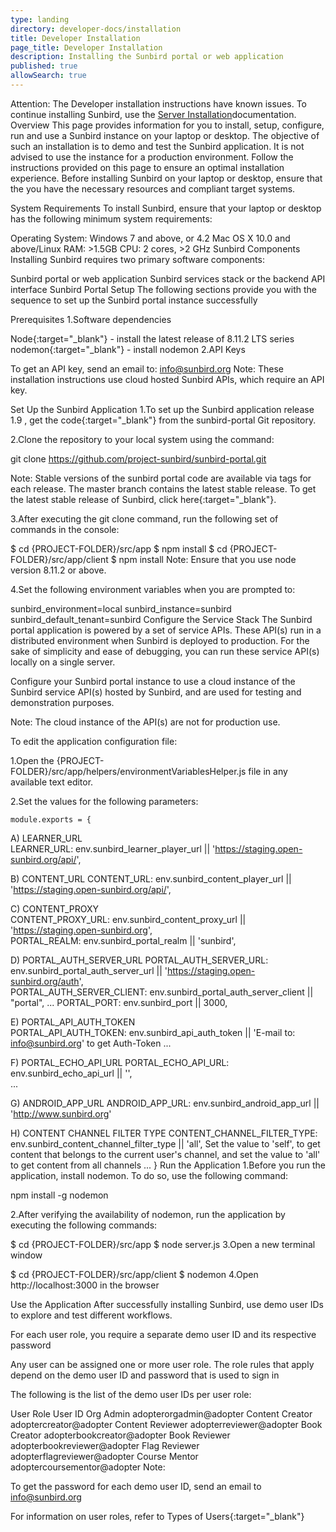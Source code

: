 ```yaml
---
type: landing
directory: developer-docs/installation
title: Developer Installation
page_title: Developer Installation
description: Installing the Sunbird portal or web application
published: true
allowSearch: true
---
```

Attention: The Developer installation instructions have known issues. To continue installing Sunbird, use the [Server Installation](http://developer-docs/installation/server_installation)documentation.
Overview
This page provides information for you to install, setup, configure, run and use a Sunbird instance on your laptop or desktop. The objective of such an installation is to demo and test the Sunbird application. It is not advised to use the instance for a production environment. Follow the instructions provided on this page to ensure an optimal installation experience. Before installing Sunbird on your laptop or desktop, ensure that the you have the necessary resources and compliant target systems.

System Requirements
To install Sunbird, ensure that your laptop or desktop has the following minimum system requirements:

Operating System: Windows 7 and above, or 4.2 Mac OS X 10.0 and above/Linux
RAM: >1.5GB
CPU: 2 cores, >2 GHz
Sunbird Components
Installing Sunbird requires two primary software components:

Sunbird portal or web application
Sunbird services stack or the backend API interface
Sunbird Portal Setup
The following sections provide you with the sequence to set up the Sunbird portal instance successfully

Prerequisites
1.Software dependencies

Node{:target="_blank"} - install the latest release of 8.11.2 LTS series
nodemon{:target="_blank"} - install nodemon
2.API Keys

To get an API key, send an email to: info@sunbird.org
Note: These installation instructions use cloud hosted Sunbird APIs, which require an API key.

Set Up the Sunbird Application
1.To set up the Sunbird application release 1.9 , get the code{:target="_blank"} from the sunbird-portal Git repository.

2.Clone the repository to your local system using the command:

git clone https://github.com/project-sunbird/sunbird-portal.git

Note: Stable versions of the sunbird portal code are available via tags for each release. The master branch contains the latest stable release. To get the latest stable release of Sunbird, click here{:target="_blank"}.

3.After executing the git clone command, run the following set of commands in the console:

   $ cd {PROJECT-FOLDER}/src/app
   $ npm install
   $ cd {PROJECT-FOLDER}/src/app/client
   $ npm install
Note: Ensure that you use node version 8.11.2 or above.

4.Set the following environment variables when you are prompted to:

sunbird_environment=local 
sunbird_instance=sunbird
sunbird_default_tenant=sunbird
Configure the Service Stack
The Sunbird portal application is powered by a set of service APIs. These API(s) run in a distributed environment when Sunbird is deployed to production. For the sake of simplicity and ease of debugging, you can run these service API(s) locally on a single server.

Configure your Sunbird portal instance to use a cloud instance of the Sunbird service API(s) hosted by Sunbird, and are used for testing and demonstration purposes.

Note: The cloud instance of the API(s) are not for production use.

To edit the application configuration file:

1.Open the {PROJECT-FOLDER}/src/app/helpers/environmentVariablesHelper.js file in any available text editor.

2.Set the values for the following parameters:

    module.exports = {
        
A) LEARNER_URL   
   LEARNER_URL: env.sunbird_learner_player_url || 'https://staging.open-sunbird.org/api/',                    
      
B) CONTENT_URL
   CONTENT_URL: env.sunbird_content_player_url || 'https://staging.open-sunbird.org/api/',                   
        
C) CONTENT_PROXY  
   CONTENT_PROXY_URL: env.sunbird_content_proxy_url || 'https://staging.open-sunbird.org',                    
   PORTAL_REALM: env.sunbird_portal_realm || 'sunbird',
        
D) PORTAL_AUTH_SERVER_URL
   PORTAL_AUTH_SERVER_URL: env.sunbird_portal_auth_server_url || 'https://staging.open-sunbird.org/auth',     
   PORTAL_AUTH_SERVER_CLIENT: env.sunbird_portal_auth_server_client || "portal",
   ...
   PORTAL_PORT: env.sunbird_port || 3000,
        	
E) PORTAL_API_AUTH_TOKEN     
   PORTAL_API_AUTH_TOKEN: env.sunbird_api_auth_token || 'E-mail to: info@sunbird.org' to get Auth-Token 
   ...
        
F) PORTAL_ECHO_API_URL
   PORTAL_ECHO_API_URL: env.sunbird_echo_api_url || '',                                                       
   ...
	
G) ANDROID_APP_URL
   ANDROID_APP_URL: env.sunbird_android_app_url || 'http://www.sunbird.org'   

H) CONTENT CHANNEL FILTER  TYPE
   CONTENT_CHANNEL_FILTER_TYPE: env.sunbird_content_channel_filter_type || 'all',
   Set the value to 'self', to get content that belongs to the current user's channel, 
   and set the value to 'all' to get content from all channels
   ...
   		}
Run the Application
1.Before you run the application, install nodemon. To do so, use the following command:

npm install -g nodemon

2.After verifying the availability of nodemon, run the application by executing the following commands:

$ cd {PROJECT-FOLDER}/src/app
$ node server.js
3.Open a new terminal window

$ cd {PROJECT-FOLDER}/src/app/client
$ nodemon
4.Open http://localhost:3000 in the browser

Use the Application
After successfully installing Sunbird, use demo user IDs to explore and test different workflows.

For each user role, you require a separate demo user ID and its respective password

Any user can be assigned one or more user role. The role rules that apply depend on the demo user ID and password that is used to sign in

The following is the list of the demo user IDs per user role:

User Role	User ID
Org Admin	adopterorgadmin@adopter
Content Creator	adoptercreator@adopter
Content Reviewer	adopterreviewer@adopter
Book Creator	adopterbookcreator@adopter
Book Reviewer	adopterbookreviewer@adopter
Flag Reviewer	adopterflagreviewer@adopter
Course Mentor	adoptercoursementor@adopter
Note:

To get the password for each demo user ID, send an email to info@sunbird.org

For information on user roles, refer to Types of Users{:target="_blank"}
